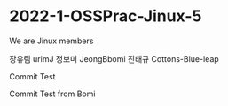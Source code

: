 # 2022-1-OSSPrac-Jinux-5
We are Jinux
members
>>>
장유림 urimJ
정보미 JeongBbomi
진태규 Cottons-Blue-leap

Commit Test

Commit Test from Bomi